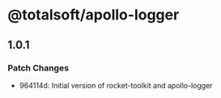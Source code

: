 # @totalsoft/apollo-logger

## 1.0.1

### Patch Changes

- 964114d: Initial version of rocket-toolkit and apollo-logger
